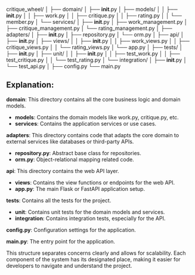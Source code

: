 critique_wheel/
│
├── domain/
│   ├── __init__.py
│   ├── models/
│   │   ├── __init__.py
│   │   ├── work.py
│   │   ├── critique.py
│   │   ├── rating.py
│   │   └── member.py
│   └── services/
│       ├── __init__.py
│       ├── work_management.py
│       ├── critique_management.py
│       └── rating_management.py
│
├── adapters/
│   ├── __init__.py
│   ├── repository.py
│   └── orm.py
│
├── api/
│   ├── __init__.py
│   ├── views/
│   │   ├── __init__.py
│   │   ├── work_views.py
│   │   ├── critique_views.py
│   │   └── rating_views.py
│   └── app.py
│
├── tests/
│   ├── __init__.py
│   ├── unit/
│   │   ├── __init__.py
│   │   ├── test_work.py
│   │   ├── test_critique.py
│   │   └── test_rating.py
│   └── integration/
│       ├── __init__.py
│       └── test_api.py
│
├── config.py
└── main.py

## Explanation:

**domain**: This directory contains all the core business logic and domain models.
 * **models**: Contains the domain models like work.py, critique.py, etc.
 * **services**: Contains the application services or use cases.

**adapters**: This directory contains code that adapts the core domain to external services like databases or third-party APIs.
 * **repository.py**: Abstract base class for repositories.
 * **orm.py**: Object-relational mapping related code.

**api**: This directory contains the web API layer.
 * **views**: Contains the view functions or endpoints for the web API.
 * **app.py**: The main Flask or FastAPI application setup.

**tests**: Contains all the tests for the project.
 * **unit**: Contains unit tests for the domain models and services.
 * **integration**: Contains integration tests, especially for the API.

**config.py**: Configuration settings for the application.

**main.py**: The entry point for the application.

This structure separates concerns clearly and allows for scalability. Each component of the system has its designated place, making it easier for developers to navigate and understand the project.
